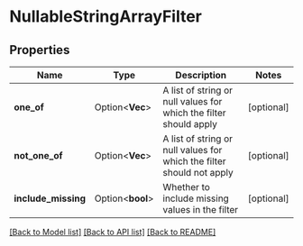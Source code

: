 # NullableStringArrayFilter

## Properties

Name | Type | Description | Notes
------------ | ------------- | ------------- | -------------
**one_of** | Option<**Vec<String>**> | A list of string or null values for which the filter should apply | [optional]
**not_one_of** | Option<**Vec<String>**> | A list of string or null values for which the filter should not apply | [optional]
**include_missing** | Option<**bool**> | Whether to include missing values in the filter | [optional]

[[Back to Model list]](../README.md#documentation-for-models) [[Back to API list]](../README.md#documentation-for-api-endpoints) [[Back to README]](../README.md)



